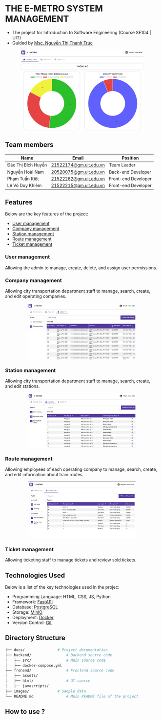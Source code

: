 # THE E-METRO SYSTEM MANAGEMENT

- The project for Introduction to Software Engineering (Course SE104 | UIT) 
- Guided by [Msc. Nguyễn Thị Thanh Trúc](mailto:trucntt@uit.edu.vn)

<p align="center">
    <img src="images/img_1.png"  width="80%" height="50%">
</p>

## Team members
| Name         | Email               | Position   |
|--------------|---------------------|------------|
| Đào Thị Bích Huyền | 21522174@gm.uit.edu.vn | Team Leader  |
| Nguyễn Hoài Nam    | 20520075@gm.uit.edu.vn | Back-end Developer  |
| Phạm Tuấn Kiệt     | 21522262@gm.uit.edu.vn | Front-end Developer  |
| Lê Võ Duy Khiêm    | 21522215@gm.uit.edu.vn | Front-end Developer  |


## Features 

Below are the key features of the project:

- [User management](#user-management)
- [Company management](#company-management)
- [Station management](#station-management)
- [Route management](#route-management)
- [Ticket management](#ticket-management)

### User management
Allowing the admin to manage, create, delete, and assign user permissions.


### Company management
Allowing city transportation department staff to manage, search, create, and edit operating companies.

<p align="center">
<img src="images/img_3.png"  width="70%" height="50%">
</p>

### Station management
Allowing city transportation department staff to manage, search, create, and edit stations.

<p align="center">
<img src="images/img_4.png"  width="70%" height="50%">
</p>

### Route management
Allowing employees of each operating company to manage, search, create, and edit information about train routes.

<p align="center">
<img src="images/img_5.png"  width="70%" height="50%">
</p>

### Ticket management
Allowing ticketing staff to manage tickets and review sold tickets.

## Technologies Used

Below is a list of the key technologies used in the projec:

- Programming Language: HTML, CSS, JS, Python
- Framework: [FastAPI](https://fastapi.tiangolo.com)
- Database: [PostgreSQL](https://www.postgresql.org)
- Storage: [MinIO](https://min.io)
- Deployment: [Docker](https://www.docker.com)
- Version Control: [Git](https://git-scm.com)

## Directory Structure

```bash
├── docs/               # Project documentation
├── backend/                # Backend source code
│   ├── src/                # Main source code
│   ├── docker-compose.yml      
├── fronend/                # Frontend source code
│   ├── assets/                 
│   ├── html/               # UI source 
│   ├── javascripts/            
├── images/             # Sample data
└── README.md               # Main README file of the project

```

## How to use ?

